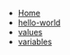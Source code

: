 <!-- docs/_sidebar.md -->

* [Home](/golang/README.md)
* [hello-world](hello-world/README.md)
* [values](values/README.md)
* [variables](variables/README.md)
